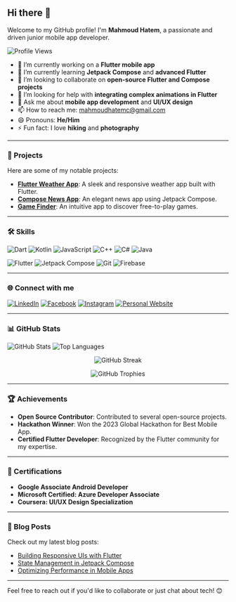 ## Hi there 👋

Welcome to my GitHub profile! I'm **Mahmoud Hatem**, a passionate and driven junior mobile app developer.

![Profile Views](https://komarev.com/ghpvc/?username=mahmoudhatems&color=blue&style=flat-square)

- 🔭 I’m currently working on a **Flutter mobile app**
- 🌱 I’m currently learning **Jetpack Compose** and **advanced Flutter**
- 👯 I’m looking to collaborate on **open-source Flutter and Compose projects**
- 🤔 I’m looking for help with **integrating complex animations in Flutter**
- 💬 Ask me about **mobile app development** and **UI/UX design**
- 📫 How to reach me: [mahmoudhatemc@gmail.com](mailto:mahmoudhatemc@gmail.com)
- 😄 Pronouns: **He/Him**
- ⚡ Fun fact: I love **hiking** and **photography**

---

### 🚀 Projects

Here are some of my notable projects:

- [**Flutter Weather App**](https://github.com/mahmoudhatems/flutter-weather-app): A sleek and responsive weather app built with Flutter.
- [**Compose News App**](https://github.com/mahmoudhatems/compose-news-app): An elegant news app using Jetpack Compose.
- [**Game Finder**](https://github.com/mahmoudhatems/game-finder): An intuitive app to discover free-to-play games.

---

### 🛠️ Skills

![Dart](https://img.shields.io/badge/Dart-0175C2?style=for-the-badge&logo=dart&logoColor=white)
![Kotlin](https://img.shields.io/badge/Kotlin-0095D5?style=for-the-badge&logo=kotlin&logoColor=white)
![JavaScript](https://img.shields.io/badge/JavaScript-F7DF1E?style=for-the-badge&logo=javascript&logoColor=black)
![C++](https://img.shields.io/badge/C++-00599C?style=for-the-badge&logo=cplusplus&logoColor=white)
![C#](https://img.shields.io/badge/C%23-239120?style=for-the-badge&logo=csharp&logoColor=white)
![Java](https://img.shields.io/badge/Java-007396?style=for-the-badge&logo=java&logoColor=white)

![Flutter](https://img.shields.io/badge/Flutter-02569B?style=for-the-badge&logo=flutter&logoColor=white)
![Jetpack Compose](https://img.shields.io/badge/Jetpack%20Compose-4285F4?style=for-the-badge&logo=jetpack-compose&logoColor=white)
![Git](https://img.shields.io/badge/Git-F05032?style=for-the-badge&logo=git&logoColor=white)
![Firebase](https://img.shields.io/badge/Firebase-FFCA28?style=for-the-badge&logo=firebase&logoColor=black)

---

### 🌐 Connect with me

[![LinkedIn](https://img.shields.io/badge/LinkedIn-0077B5?style=for-the-badge&logo=linkedin&logoColor=white)](https://linkedin.com/in/mahmoudhatems)
[![Facebook](https://img.shields.io/badge/Facebook-1877F2?style=for-the-badge&logo=facebook&logoColor=white)](https://www.facebook.com/mahmoudhatems/)
[![Instagram](https://img.shields.io/badge/Instagram-E4405F?style=for-the-badge&logo=instagram&logoColor=white)](https://www.instagram.com/mahmoudhatems/)
[![Personal Website](https://img.shields.io/badge/Personal%20Website-000000?style=for-the-badge&logo=github&logoColor=white)](https://mahmoudhatem.dev)

---

### 📊 GitHub Stats

![GitHub Stats](https://github-readme-stats.vercel.app/api?username=mahmoudhatems&count_private=true&show_icons=true&theme=radical)
![Top Languages](https://github-readme-stats.vercel.app/api/top-langs/?username=mahmoudhatems&layout=compact&theme=radical)

<p align="center">
  <img src="https://github-readme-streak-stats.herokuapp.com/?user=mahmoudhatems&theme=radical" alt="GitHub Streak">
</p>

<p align="center">
  <img src="https://github-profile-trophy.vercel.app/?username=mahmoudhatems&theme=radical" alt="GitHub Trophies">
</p>

---

### 🏆 Achievements

- **Open Source Contributor**: Contributed to several open-source projects.
- **Hackathon Winner**: Won the 2023 Global Hackathon for Best Mobile App.
- **Certified Flutter Developer**: Recognized by the Flutter community for my expertise.

---

### 📜 Certifications

- **Google Associate Android Developer**
- **Microsoft Certified: Azure Developer Associate**
- **Coursera: UI/UX Design Specialization**

---

### 📅 Blog Posts

Check out my latest blog posts:

- [Building Responsive UIs with Flutter](https://mahmoudhatem.dev/blog/building-responsive-uis-with-flutter)
- [State Management in Jetpack Compose](https://mahmoudhatem.dev/blog/state-management-in-jetpack-compose)
- [Optimizing Performance in Mobile Apps](https://mahmoudhatem.dev/blog/optimizing-performance-in-mobile-apps)

---

Feel free to reach out if you'd like to collaborate or just chat about tech! 😊
